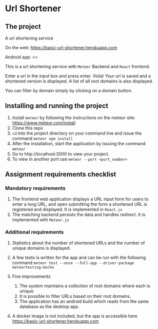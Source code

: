 # Url Shortener

## The project

A url shortening service

On the web: <https://basic-url-shortener.herokuapp.com>

Android app: <>

This is a url shortening service with `Meteor` Backend and `React` frontend.

Enter a url in the input box and press enter. Voila! Your url is saved and a shortened version is displayed. A list of all root domains is also displayed.

You can filter by domain simply by clicking on a domain button.

## Installing and running the project

1. Install `meteor` by following the instructions on the meteor site: <https://www.meteor.com/install>
1. Clone this repo
1. `cd` into the project directory on your command line and issue the command `meteor npm install`
1. After the installation, start the application by issuing the command `meteor`
1. Go to http://localhost:3000 to view your project.
1. To view in another port use `meteor --port <port_number>`

## Assignment requirements checklist

### Mandatory requirements

1. The frontend web application displays a URL input form for users to enter a long URL, and open submitting the form a shortened URL is registered and displayed. It is implemented in `React.js`
1. The matching backend persists the data and handles redirect. It is implemented with `Meteor.js`

### Additional requirements

1. Statistics about the number of shortened URLs and the number of unique domains is displayed.
1. A few tests is written for the app and can be run with the following command `meteor test --once --full-app --driver-package meteortesting:mocha`
1. Five improvements

    1. The system maintains a collection of root domains where each is unique.
    1. It is possible to filter URLs based on their root domains.
    1. The application has an android build which reads from the same database as the desktop app.

1. A docker image is not included, but the app is accessible here <https://basic-url-shortener.herokuapp.com>
